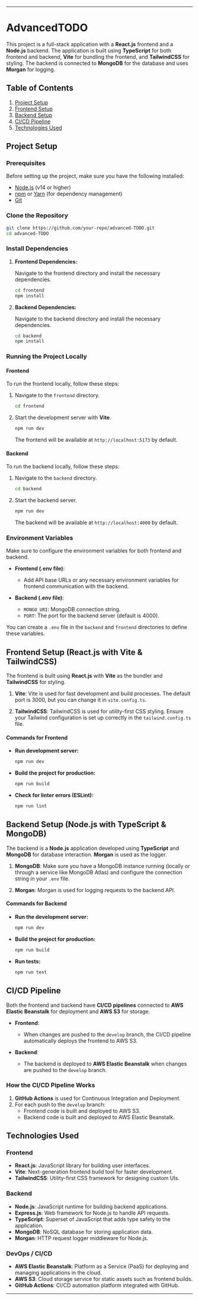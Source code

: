 
---

# AdvancedTODO

This project is a full-stack application with a **React.js** frontend and a **Node.js** backend. The application is built using **TypeScript** for both frontend and backend, **Vite** for bundling the frontend, and **TailwindCSS** for styling. The backend is connected to **MongoDB** for the database and uses **Morgan** for logging.

## Table of Contents

1. [Project Setup](#project-setup)
2. [Frontend Setup](#frontend-setup)
3. [Backend Setup](#backend-setup)
4. [CI/CD Pipeline](#cicd-pipeline)
5. [Technologies Used](#technologies-used)

## Project Setup

### Prerequisites

Before setting up the project, make sure you have the following installed:

- [Node.js](https://nodejs.org/en/) (v14 or higher)
- [npm](https://www.npmjs.com/) or [Yarn](https://yarnpkg.com/) (for dependency management)
- [Git](https://git-scm.com/)

### Clone the Repository

```bash
git clone https://github.com/your-repo/advanced-TODO.git
cd advanced-TODO
```

### Install Dependencies

1. **Frontend Dependencies:**

   Navigate to the frontend directory and install the necessary dependencies.

   ```bash
   cd frontend
   npm install
   ```

2. **Backend Dependencies:**

   Navigate to the backend directory and install the necessary dependencies.

   ```bash
   cd backend
   npm install
   ```

### Running the Project Locally

#### Frontend

To run the frontend locally, follow these steps:

1. Navigate to the `frontend` directory.

   ```bash
   cd frontend
   ```

2. Start the development server with **Vite**.

   ```bash
   npm run dev
   ```

   The frontend will be available at `http://localhost:5173` by default.

#### Backend

To run the backend locally, follow these steps:

1. Navigate to the `backend` directory.

   ```bash
   cd backend
   ```

2. Start the backend server.

   ```bash
   npm run dev
   ```

   The backend will be available at `http://localhost:4000` by default.

### Environment Variables

Make sure to configure the environment variables for both frontend and backend.

- **Frontend (.env file)**: 
  - Add API base URLs or any necessary environment variables for frontend communication with the backend.

- **Backend (.env file)**:
  - `MONGO_URI`: MongoDB connection string.
  - `PORT`: The port for the backend server (default is 4000).

  
You can create a `.env` file in the `backend` and `frontend` directories to define these variables.

## Frontend Setup (React.js with Vite & TailwindCSS)

The frontend is built using **React.js** with **Vite** as the bundler and **TailwindCSS** for styling.

1. **Vite**: Vite is used for fast development and build processes. The default port is 3000, but you can change it in `vite.config.ts`.

2. **TailwindCSS**: TailwindCSS is used for utility-first CSS styling. Ensure your Tailwind configuration is set up correctly in the `tailwind.config.ts` file.

#### Commands for Frontend

- **Run development server:**

  ```bash
  npm run dev
  ```

- **Build the project for production:**

  ```bash
  npm run build
  ```

- **Check for linter errors (ESLint):**

  ```bash
  npm run lint
  ```

## Backend Setup (Node.js with TypeScript & MongoDB)

The backend is a **Node.js** application developed using **TypeScript** and **MongoDB** for database interaction. **Morgan** is used as the logger.

1. **MongoDB**: Make sure you have a MongoDB instance running (locally or through a service like MongoDB Atlas) and configure the connection string in your `.env` file.

2. **Morgan**: Morgan is used for logging requests to the backend API.

#### Commands for Backend

- **Run the development server:**

  ```bash
  npm run dev
  ```

- **Build the project for production:**

  ```bash
  npm run build
  ```

- **Run tests:**

  ```bash
  npm run test
  ```

## CI/CD Pipeline

Both the frontend and backend have **CI/CD pipelines** connected to **AWS Elastic Beanstalk** for deployment and **AWS S3** for storage.

- **Frontend**:
  - When changes are pushed to the `develop` branch, the CI/CD pipeline automatically deploys the frontend to AWS S3.

- **Backend**:
  - The backend is deployed to **AWS Elastic Beanstalk** when changes are pushed to the `develop` branch.

### How the CI/CD Pipeline Works

1. **GitHub Actions** is used for Continuous Integration and Deployment.
2. For each push to the `develop` branch:
   - Frontend code is built and deployed to AWS S3.
   - Backend code is built and deployed to AWS Elastic Beanstalk.

## Technologies Used

### Frontend

- **React.js**: JavaScript library for building user interfaces.
- **Vite**: Next-generation frontend build tool for faster development.
- **TailwindCSS**: Utility-first CSS framework for designing custom UIs.

### Backend

- **Node.js**: JavaScript runtime for building backend applications.
- **Express.js**: Web framework for Node.js to handle API requests.
- **TypeScript**: Superset of JavaScript that adds type safety to the application.
- **MongoDB**: NoSQL database for storing application data.
- **Morgan**: HTTP request logger middleware for Node.js.

### DevOps / CI/CD

- **AWS Elastic Beanstalk**: Platform as a Service (PaaS) for deploying and managing applications in the cloud.
- **AWS S3**: Cloud storage service for static assets such as frontend builds.
- **GitHub Actions**: CI/CD automation platform integrated with GitHub.

---

